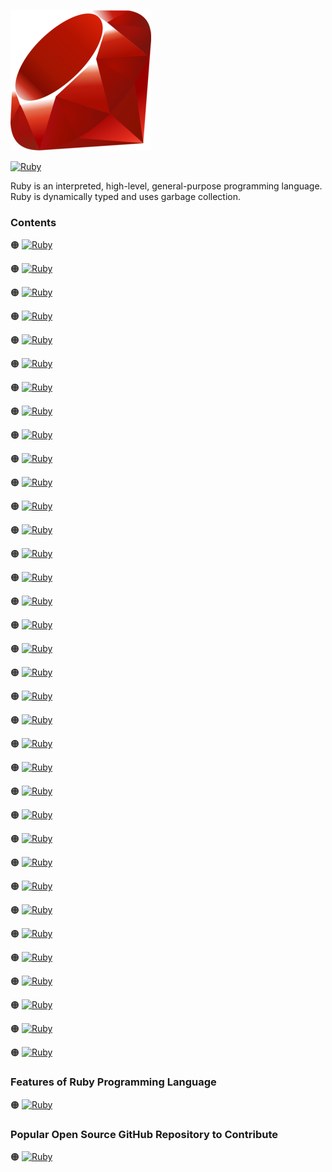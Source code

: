 ![Ruby-logo](https://github.com/shafiunmiraz0/Ruby-Crash-Course/blob/main/Assets/Ruby-Logo.png)

[![Ruby](https://img.shields.io/badge/Ruby%20Programming-Language-critical?style=for-the-badge)](https://www.ruby-lang.org/en/)


Ruby is an interpreted, high-level, general-purpose programming language.  Ruby is dynamically typed and uses garbage collection.

### Contents

🟠 [![Ruby](https://img.shields.io/badge/Introduction%20of-Ruby%20Programming%20Language-critical?style=flat)](https://github.com/shafiunmiraz0/Ruby-Crash-Course/tree/main/Introduction)

🟠 [![Ruby](https://img.shields.io/badge/Installation%20of-Ruby%20Programming%20Language-critical?style=flat)](https://github.com/shafiunmiraz0/Ruby-Crash-Course/tree/main/Installation)

🟠 [![Ruby](https://img.shields.io/badge/Setup%20of-Ruby%20Programming%20Language-critical?style=flat)](https://github.com/shafiunmiraz0/Ruby-Crash-Course/tree/main/Setup)

🟠 [![Ruby](https://img.shields.io/badge/Hello-World-critical?style=flat)](https://github.com/shafiunmiraz0/Ruby-Crash-Course/tree/main/Hello%20World)

🟠 [![Ruby](https://img.shields.io/badge/Drawing-a%20Shape-critical?style=flat)](https://github.com/shafiunmiraz0/Ruby-Crash-Course/tree/main/Drawing%20a%20Shape)

🟠 [![Ruby](https://img.shields.io/badge/Introduction%20of-Variables-critical?style=flat)](https://github.com/shafiunmiraz0/Ruby-Crash-Course/tree/main/Variables)

🟠 [![Ruby](https://img.shields.io/badge/Data-Types-critical?style=flat)](https://github.com/shafiunmiraz0/Ruby-Crash-Course/tree/main/Data%20Types)

🟠 [![Ruby](https://img.shields.io/badge/Working-With%20Strings-critical?style=flat)](https://github.com/shafiunmiraz0/Ruby-Crash-Course/tree/main/Working%20With%20Strings)

🟠 [![Ruby](https://img.shields.io/badge/Math-&%20Numbers-critical?style=flat)](https://github.com/shafiunmiraz0/Ruby-Crash-Course/tree/main/Math%20%26%20Numbers)

🟠 [![Ruby](https://img.shields.io/badge/Getting-User%20Input-critical?style=flat)](https://github.com/shafiunmiraz0/Ruby-Crash-Course/tree/main/Getting%20User%20Input)

🟠 [![Ruby](https://img.shields.io/badge/Building-a%20Calculator-critical?style=flat)](https://github.com/shafiunmiraz0/Ruby-Crash-Course/tree/main/Building%20a%20Calculator)

🟠 [![Ruby](https://img.shields.io/badge/Building-a%20Mad%20Libs%20Game-critical?style=flat)](https://github.com/shafiunmiraz0/Ruby-Crash-Course/tree/main/Building%20a%20Mad%20Libs%20Game)

🟠 [![Ruby](https://img.shields.io/badge/Introduction%20of-Arrays-critical?style=flat)](https://github.com/shafiunmiraz0/Ruby-Crash-Course/tree/main/Arrays)

🟠 [![Ruby](https://img.shields.io/badge/Introduction%20of-Hashes-critical?style=flat)](https://github.com/shafiunmiraz0/Ruby-Crash-Course/tree/main/Hashes)

🟠 [![Ruby](https://img.shields.io/badge/Introduction%20of-Methods-critical?style=flat)](https://github.com/shafiunmiraz0/Ruby-Crash-Course/tree/main/Methods)

🟠 [![Ruby](https://img.shields.io/badge/Return-Statement-critical?style=flat)](https://github.com/shafiunmiraz0/Ruby-Crash-Course/tree/main/Return%20Statement)

🟠 [![Ruby](https://img.shields.io/badge/Introduction%20of-If%20Statements-critical?style=flat)](https://github.com/shafiunmiraz0/Ruby-Crash-Course/tree/main/If%20Statements)

🟠 [![Ruby](https://img.shields.io/badge/Introduction%20of-If%20Statements%20Continued-critical?style=flat)](https://github.com/shafiunmiraz0/Ruby-Crash-Course/tree/main/If%20Statements%20(continued))

🟠 [![Ruby](https://img.shields.io/badge/Building-a%20Better%20Calculator-critical?style=flat)](https://github.com/shafiunmiraz0/Ruby-Crash-Course/tree/main/Building%20a%20Better%20Calculator)

🟠 [![Ruby](https://img.shields.io/badge/Introduction%20of-Case%20Expressions-critical?style=flat)]()

🟠 [![Ruby](https://img.shields.io/badge/Introduction%20of-While%20Loops-critical?style=flat)](https://github.com/shafiunmiraz0/Ruby-Crash-Course/tree/main/Case%20Expressions)

🟠 [![Ruby](https://img.shields.io/badge/Building-a%20Guessing%20Game-critical?style=flat)](https://github.com/shafiunmiraz0/Ruby-Crash-Course/tree/main/Building%20a%20Guessing%20Game)

🟠 [![Ruby](https://img.shields.io/badge/Introduction%20of-For%20Loops-critical?style=flat)](https://github.com/shafiunmiraz0/Ruby-Crash-Course/tree/main/For%20Loops)

🟠 [![Ruby](https://img.shields.io/badge/Introduction%20of-Exponent%20Method-critical?style=flat)](https://github.com/shafiunmiraz0/Ruby-Crash-Course/tree/main/Exponent%20Method)

🟠 [![Ruby](https://img.shields.io/badge/Introduction%20of-Comments-critical?style=flat)](https://github.com/shafiunmiraz0/Ruby-Crash-Course/tree/main/Comments)

🟠 [![Ruby](https://img.shields.io/badge/Introduction%20of-Reading%20Files-critical?style=flat)](https://github.com/shafiunmiraz0/Ruby-Crash-Course/tree/main/Reading%20Files)

🟠 [![Ruby](https://img.shields.io/badge/Introduction%20of-Writing%20Files-critical?style=flat)](https://github.com/shafiunmiraz0/Ruby-Crash-Course/tree/main/Writing%20Files)

🟠 [![Ruby](https://img.shields.io/badge/Introduction%20of-Handling%20Errors-critical?style=flat)](https://github.com/shafiunmiraz0/Ruby-Crash-Course/tree/main/Handling%20Errors)

🟠 [![Ruby](https://img.shields.io/badge/Introduction%20of-Classes%20&%20Objects-critical?style=flat)](https://github.com/shafiunmiraz0/Ruby-Crash-Course/tree/main/Classes%20%26%20Objects)

🟠 [![Ruby](https://img.shields.io/badge/Introduction%20of-Initialize%20Method-critical?style=flat)](https://github.com/shafiunmiraz0/Ruby-Crash-Course/tree/main/Initialize%20Method)

🟠 [![Ruby](https://img.shields.io/badge/Introduction%20of-Object%20Methods-critical?style=flat)](https://github.com/shafiunmiraz0/Ruby-Crash-Course/tree/main/Object%20Methods)

🟠 [![Ruby](https://img.shields.io/badge/Building-a%20Quiz-critical?style=flat)](https://github.com/shafiunmiraz0/Ruby-Crash-Course/tree/main/Building%20a%20Quiz)

🟠 [![Ruby](https://img.shields.io/badge/Introduction%20of-Inheritance-critical?style=flat)](https://github.com/shafiunmiraz0/Ruby-Crash-Course/tree/main/Inheritance)

🟠 [![Ruby](https://img.shields.io/badge/Introduction%20of-Modules-critical?style=flat)](https://github.com/shafiunmiraz0/Ruby-Crash-Course/tree/main/Modules)

🟠 [![Ruby](https://img.shields.io/badge/Interactive-Ruby-critical?style=flat)](https://github.com/shafiunmiraz0/Ruby-Crash-Course/tree/main/Interactive%20Ruby%20(irb))


### Features of Ruby Programming Language

🟠 [![Ruby](https://img.shields.io/badge/Custom-Database%20Solutions-critical?style=flat)]()


### Popular Open Source GitHub Repository to Contribute

🟠 [![Ruby](https://img.shields.io/badge/Ruby-Repository-critical?style=flat)](https://github.com/ruby/ruby)
